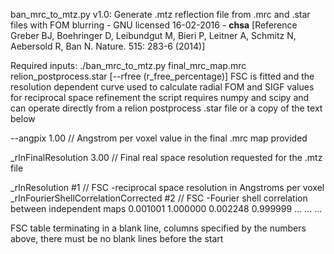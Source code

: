 
 ban_mrc_to_mtz.py v1.0: Generate .mtz reflection file from .mrc and .star files with FOM blurring - GNU licensed 16-02-2016 - __chsa__ 
 [Reference Greber BJ, Boehringer D, Leibundgut M, Bieri P, Leitner A, Schmitz N, Aebersold R, Ban N. Nature. 515: 283-6 (2014)]
 
 Required inputs: ./ban_mrc_to_mtz.py  final_mrc_map.mrc  relion_postprocess.star [--rfree (r_free_percentage)]
 FSC is fitted and the resolution dependent curve used to calculate radial FOM and SIGF values for reciprocal space refinement
 the script requires numpy and scipy and can operate directly from a relion postprocess .star file or a copy of the text below

 --angpix             1.00                                          // Angstrom per voxel value in the final .mrc map provided

 _rlnFinalResolution  3.00                                          // Final real space resolution requested for the .mtz file

 _rlnResolution                       #1                            // FSC -reciprocal space resolution in Angstroms per voxel
 _rlnFourierShellCorrelationCorrected #2                            // FSC -Fourier shell correlation between independent maps
 0.001001 1.000000
 0.002248 0.999999
 ...
 ...
 ...

 FSC table terminating in a blank line, columns specified by the numbers above, there must be no blank lines before the start
